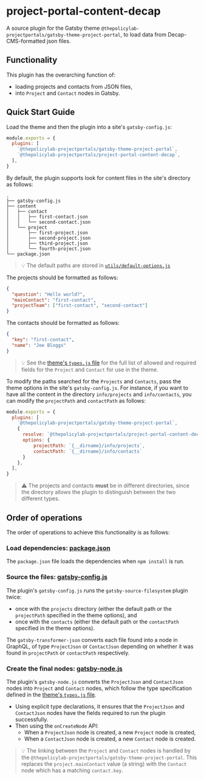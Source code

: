 # project-portal-content-decap

A source plugin for the Gatsby theme `@thepolicylab-projectportals/gatsby-theme-project-portal`, 
to load data from Decap-CMS-formatted json files. 

## Functionality

This plugin has the overarching function of: 
- loading projects and contacts from JSON files, 
- into `Project` and `Contact` nodes in Gatsby. 

## Quick Start Guide

Load the theme and then the plugin into a site's `gatsby-config.js`:
```js
module.exports = {
  plugins: [
    `@thepolicylab-projectportals/gatsby-theme-project-portal`,
    `@thepolicylab-projectportals/project-portal-content-decap`,
  ],
}
```

By default, the plugin supports look for content files in the site's directory as follows:
```
.
├── gatsby-config.js
├── content
│   ├── contact
│   │   ├── first-contact.json
│   │   └── second-contact.json
│   └── project
│       ├── first-project.json
│       ├── second-project.json
│       ├── third-project.json
│       └── fourth-project.json
└── package.json
```

> 💡 The default paths are stored in [`utils/default-options.js`](utils/default-options.js)

The projects should be formatted as follows:
```json
{
  "question": "Hello world?",
  "mainContact": "first-contact",
  "projectTeam": ["first-contact", "second-contact"]
}
```

The contacts should be formatted as follows:
```json
{
  "key": "first-contact",
  "name": "Joe Bloggs"
}
```

> 💡 See the [theme's `types.js` file](../gatsby-theme-project-portal/utils/types.js) for the full list of allowed and required fields for the `Project` and `Contact` for use in the theme.

To modify the paths searched for the `Projects` and `Contacts`, pass the theme options in the site's `gatsby-config.js`. For instance, if you want to have all the content in the directory `info/projects` and `info/contacts`, you can modify the `projectPath` and `contactPath` as follows:
```js
module.exports = {
  plugins: [
    `@thepolicylab-projectportals/gatsby-theme-project-portal`, 
    { 
      resolve: `@thepolicylab-projectportals/project-portal-content-decap`,
      options: { 
          projectPath: `{__dirname}/info/projects`,
          contactPath: `{__dirname}/info/contacts`
      }
    },
  ],
}
```

> ⚠️ The projects and contacts **must** be in different directories, since the directory allows the plugin to distinguish between the two different types.

## Order of operations

The order of operations to achieve this functionality is as follows:

### Load dependencies: [package.json](./package.json)

The `package.json` file loads the dependencies when `npm install` is run.

### Source the files: [gatsby-config.js](./gatsby-config.js)
 
The plugin's `gatsby-config.js` runs the `gatsby-source-filesystem` plugin twice:
- once with the `projects` directory (either the default path or the `projectPath` specified in the theme options), and 
- once with the `contacts` (either the default path or the `contactPath` specified in the theme options).

The `gatsby-transformer-json` converts each file found into a node in GraphQL, of type `ProjectJson` or `ContactJson` depending on whether it was found in `projectPath` or `contactPath` respectively.

### Create the final nodes: [gatsby-node.js](./gatsby-node.js)

The plugin's `gatsby-node.js` converts the `ProjectJson` and `ContactJson` nodes into `Project` and `Contact` nodes, which follow the type specification defined in the [theme's `types.js` file](../gatsby-theme-project-portal/utils/types.js).

- Using explicit type declarations, it ensures that the `ProjectJson` and `ContactJson` nodes have the fields required to run the plugin successfully.
- Then using the `onCreateNode` API:
  - When a `ProjectJson` node is created, a new `Project` node is created,
  - When a `ContactJson` node is created, a new `Contact` node is created.

> 💡 The linking between the `Project` and `Contact` nodes is handled by the `@thepolicylab-projectportals/gatsby-theme-project-portal`. This replaces the `project.mainContact` value (a string) with the `Contact` node which has a matching `contact.key`.
